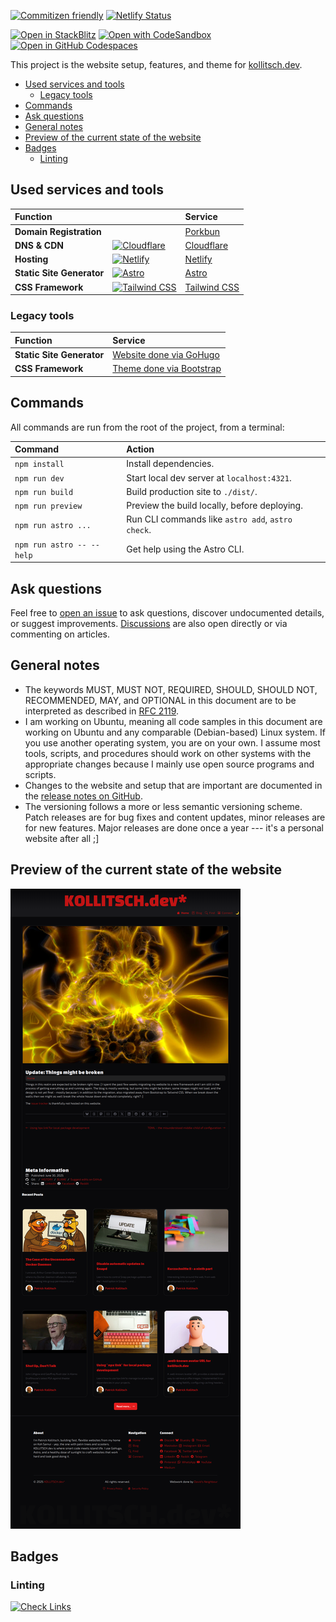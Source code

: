 [![Commitizen friendly](https://img.shields.io/badge/commitizen-friendly-brightgreen.svg)](http://commitizen.github.io/cz-cli/) [![Netlify Status](https://api.netlify.com/api/v1/badges/02e05c7a-11a0-48e0-988f-7fc12267eb89/deploy-status)](https://app.netlify.com/sites/kollitsch-dev/deploys)

[![Open in StackBlitz](https://developer.stackblitz.com/img/open_in_stackblitz.svg)](https://stackblitz.com/~/github.com/davidsneighbour/kollitsch.dev)
[![Open with CodeSandbox](https://assets.codesandbox.io/github/button-edit-lime.svg)](https://codesandbox.io/p/sandbox/github/davidsneighbour/kollitsch.dev)
[![Open in GitHub Codespaces](https://github.com/codespaces/badge.svg)](https://codespaces.new/davidsneighbour/kollitsch.dev?devcontainer_path=.devcontainer/devcontainer.json)

This project is the website setup, features, and theme for [kollitsch.dev](https://kollitsch.dev/).

<!--lint ignore-->

* [Used services and tools](#used-services-and-tools)
  * [Legacy tools](#legacy-tools)
* [Commands](#commands)
* [Ask questions](#ask-questions)
* [General notes](#general-notes)
* [Preview of the current state of the website](#preview-of-the-current-state-of-the-website)
* [Badges](#badges)
  * [Linting](#linting)

## Used services and tools

| Function | |Service                                          |
| :------------------------ | --- | :----------------------------------------------- |
| **Domain Registration**   | | [Porkbun](https://porkbun.com/products/domains) |
| **DNS & CDN**                   | [![Cloudflare](https://skillicons.dev/icons?i=cloudflare)](https://cloudflare.com) | [Cloudflare](https://cloudflare.com)             |
| **Hosting**               | [![Netlify](https://skillicons.dev/icons?i=netlify)](https://netlify.com) | [Netlify](https://netlify.com)                   |
| **Static Site Generator** | [![Astro](https://skillicons.dev/icons?i=astro)](https://astro.build/) | [Astro](https://astro.build/)                    |
| **CSS Framework**         | [![Tailwind CSS](https://skillicons.dev/icons?i=tailwind)](https://tailwindcss.com/) | [Tailwind CSS](https://tailwindcss.com/)        |

### Legacy tools

| Function                  | Service                                          |
| :------------------------ | :----------------------------------------------- |
| **Static Site Generator**   | [Website done via GoHugo](https://github.com/davidsneighbour/kollitsch.dev/tree/14171a308d5597705a49d382e8ede290f06b8ecc) |
| **CSS Framework**         | [Theme done via Bootstrap](https://github.com/davidsneighbour/kollitsch.dev/tree/14171a308d5597705a49d382e8ede290f06b8ecc) |

## Commands

All commands are run from the root of the project, from a terminal:

| Command                   | Action                                           |
| :------------------------ | :----------------------------------------------- |
| `npm install`             | Install dependencies.                            |
| `npm run dev`             | Start local dev server at `localhost:4321`.      |
| `npm run build`           | Build production site to `./dist/`.              |
| `npm run preview`         | Preview the build locally, before deploying.     |
| `npm run astro ...`       | Run CLI commands like `astro add`, `astro check`.|
| `npm run astro -- --help` | Get help using the Astro CLI.                    |

## Ask questions

Feel free to [open an issue](https://github.com/davidsneighbour/kollitsch.dev/issues/new?assignees=davidsneighbour\&labels=state%3Aunconfirmed\&template=custom.md\&title=) to ask questions, discover undocumented details, or suggest improvements. [Discussions](https://github.com/davidsneighbour/kollitsch.dev/discussions) are also open directly or via commenting on articles.

## General notes

* The keywords MUST, MUST NOT, REQUIRED, SHOULD, SHOULD NOT, RECOMMENDED, MAY, and OPTIONAL in this document are to be interpreted as described in [RFC 2119](https://www.ietf.org/rfc/rfc2119.txt).
* I am working on Ubuntu, meaning all code samples in this document are working on Ubuntu and any comparable (Debian-based) Linux system. If you use another operating system, you are on your own. I assume most tools, scripts, and procedures should work on other systems with the appropriate changes because I mainly use open source programs and scripts.
* Changes to the website and setup that are important are documented in the [release notes on GitHub](https://github.com/davidsneighbour/kollitsch.dev/releases).
* The versioning follows a more or less semantic versioning scheme. Patch releases are for bug fixes and content updates, minor releases are for new features. Major releases are done once a year --- it's a personal website after all ;]

## Preview of the current state of the website

[![Screenshot of kollitsch.dev](.github/screenshot.png)](.github/screenshot.png)

## Badges

### Linting

[![Check Links](https://github.com/davidsneighbour/kollitsch.dev/actions/workflows/link-check.yml/badge.svg)](https://github.com/davidsneighbour/kollitsch.dev/actions/workflows/link-check.yml)
